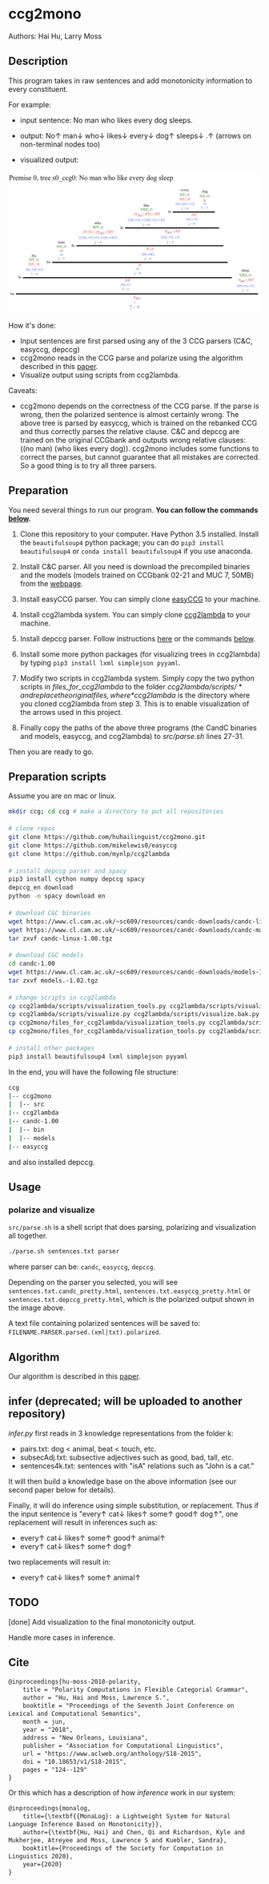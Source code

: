 # ccg2mono
Authors: Hai Hu, Larry Moss

## Description
This program takes in raw sentences and add monotonicity information to every constituent.

For example:

- input sentence: No man who likes every dog sleeps. 

- output: No&uarr; man&darr; who&darr; likes&darr; every&darr; dog&uarr; sleeps&darr; .&uarr; (arrows on non-terminal nodes too)

- visualized output:

![image](example.png)

How it's done:

- Input sentences are first parsed using any of the 3 CCG parsers (C&C, easyccg, depccg)
- ccg2mono reads in the CCG parse and polarize using the algorithm described in this [paper](https://www.aclweb.org/anthology/S18-2015.pdf).
- Visualize output using scripts from ccg2lambda.

Caveats:

- ccg2mono depends on the correctness of the CCG parse. If the parse is wrong, then the polarized sentence is almost certainly wrong. The above tree is parsed by easyccg, which is trained on the rebanked CCG and thus correctly parses the relative clause. C&C and depccg are trained on the original CCGbank and outputs wrong relative clauses: ((no man) (who likes every dog)). ccg2mono includes some functions to correct the parses, but cannot guarantee that all mistakes are corrected. So a good thing is to try all three parsers. 

## Preparation
You need several things to run our program. **You can follow the commands [below](https://github.com/huhailinguist/ccg2mono#preparation-scripts).**

1. Clone this repository to your computer. Have Python 3.5 installed. Install the `beautifulsoup4` python package; you can do `pip3 install beautifulsoup4` or `conda install beautifulsoup4` if you use anaconda. 

2. Install C&C parser. 
All you need is download the precompiled binaries and the models 
(models trained on CCGbank 02-21 and MUC 7, 50MB) from the [webpage](http://www.cl.cam.ac.uk/~sc609/candc-1.00.html). 

2. Install easyCCG parser. You can simply clone [easyCCG](https://github.com/mikelewis0/easyccg) to your machine. 

3. Install ccg2lambda system. You can simply clone [ccg2lambda](https://github.com/mynlp/ccg2lambda) 
to your machine. 

4. Install depccg parser. Follow instructions [here](https://github.com/masashi-y/depccg) or the commands [below](https://github.com/huhailinguist/ccg2mono#preparation-scripts).

4. Install some more python packages (for visualizing trees in ccg2lambda) by 
typing `pip3 install lxml simplejson pyyaml`.

5. Modify two scripts in ccg2lambda system. Simply copy the two python scripts in *files_for_ccg2lambda* to the folder *$ccg2lambda/scripts/* and replace the original files, where *$ccg2lambda* is the directory where you cloned ccg2lambda from step 3. This is to enable visualization of the arrows used in this project. 
   
6. Finally copy the paths of the above three programs (the CandC binaries and models, easyccg, and ccg2lambda) to *src/parse.sh* lines 27-31.

Then you are ready to go. 

## Preparation scripts

Assume you are on mac or linux.

```bash
mkdir ccg; cd ccg # make a directory to put all repositories

# clone repos
git clone https://github.com/huhailinguist/ccg2mono.git
git clone https://github.com/mikelewis0/easyccg
git clone https://github.com/mynlp/ccg2lambda

# install depccg parser and spacy
pip3 install cython numpy depccg spacy
depccg_en download
python -m spacy download en

# download C&C binaries
wget https://www.cl.cam.ac.uk/~sc609/resources/candc-downloads/candc-linux-1.00.tgz  # linux
wget https://www.cl.cam.ac.uk/~sc609/resources/candc-downloads/candc-macosxu-1.00.tgz # mac
tar zxvf candc-linux-1.00.tgz

# download C&C models
cd candc-1.00
wget https://www.cl.cam.ac.uk/~sc609/resources/candc-downloads/models-1.02.tgz 
tar zxvf models.-1.02.tgz

# change scripts in ccg2lambda
cp ccg2lambda/scripts/visualization_tools.py ccg2lambda/scripts/visualization_tools.bak.py 
cp ccg2lambda/scripts/visualize.py ccg2lambda/scripts/visualize.bak.py 
cp ccg2mono/files_for_ccg2lambda/visualization_tools.py ccg2lambda/scripts/
cp ccg2mono/files_for_ccg2lambda/visualization_tools.py ccg2lambda/scripts/

# install other packages
pip3 install beautifulsoup4 lxml simplejson pyyaml
```

In the end, you will have the following file structure:

```bash
ccg
|-- ccg2mono
|  |-- src
|-- ccg2lambda
|-- candc-1.00
|  |-- bin
|  |-- models
|-- easyccg
```

and also installed depccg. 

## Usage

### polarize and visualize

`src/parse.sh` is a shell script that does parsing, polarizing and visualization all together. 

```bash
./parse.sh sentences.txt parser
```

where parser can be: `candc`, `easyccg`, `depccg`.

Depending on the parser you selected,  you will see
`sentences.txt.candc_pretty.html`, `sentences.txt.easyccg_pretty.html`
or  `sentences.txt.depccg_pretty.html`, which is the polarized 
output shown in the image above. 

A text file containing polarized sentences will be saved to:
`FILENAME.PARSER.parsed.(xml|txt).polarized`.

## Algorithm

Our algorithm is described in this [paper](https://www.aclweb.org/anthology/S18-2015.pdf).

## infer (deprecated; will be uploaded to another repository)
*infer.py* first reads in 3 knowledge representations from the folder k:

- pairs.txt: dog < animal, beat < touch, etc.
- subsecAdj.txt: subsective adjectives such as good, bad, tall, etc.
- sentences4k.txt: sentences with "isA" relations such as "John is a cat."

It will then build a knowledge base on the above information (see our second paper
 below for details).
 
Finally, it will do inference using simple substitution, or replacement. 
Thus if the input sentence is "every&uarr; cat&darr; likes&uarr; some&uarr; good&uarr; dog&uarr;",
one replacement will result in inferences such as:

- every&uarr; cat&darr; likes&uarr; some&uarr; good&uarr; animal&uarr;
- every&uarr; cat&darr; likes&uarr; some&uarr; dog&uarr;

two replacements will result in:

- every&uarr; cat&darr; likes&uarr; some&uarr; animal&uarr; 

## TODO
[done] Add visualization to the final monotonicity output.

Handle more cases in inference.

## Cite
```
@inproceedings{hu-moss-2018-polarity,
    title = "Polarity Computations in Flexible Categorial Grammar",
    author = "Hu, Hai and Moss, Lawrence S.",
    booktitle = "Proceedings of the Seventh Joint Conference on Lexical and Computational Semantics",
    month = jun,
    year = "2018",
    address = "New Orleans, Louisiana",
    publisher = "Association for Computational Linguistics",
    url = "https://www.aclweb.org/anthology/S18-2015",
    doi = "10.18653/v1/S18-2015",
    pages = "124--129"
}
```

Or this which has a description of how _inference_ work in our system:
 
```
@inproceedings{monalog,
	title={\textbf{{MonaLog}: a Lightweight System for Natural Language Inference Based on Monotonicity}},
	author={\textbf{Hu, Hai} and Chen, Qi and Richardson, Kyle and Mukherjee, Atreyee and Moss, Lawrence S and Kuebler, Sandra},
	booktitle={Proceedings of the Society for Computation in Linguistics 2020},
	year={2020}
}
```

